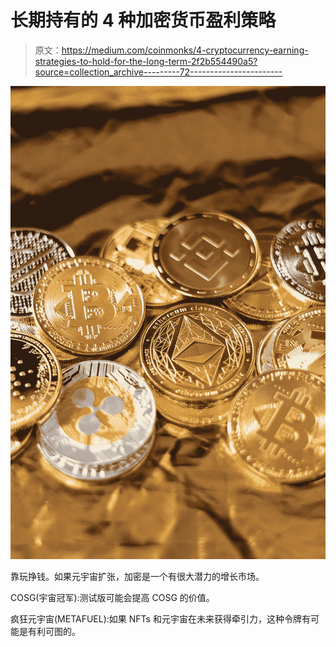 # 长期持有的 4 种加密货币盈利策略

> 原文：<https://medium.com/coinmonks/4-cryptocurrency-earning-strategies-to-hold-for-the-long-term-2f2b554490a5?source=collection_archive---------72----------------------->

![](img/d7e84121cf71ace6f3f5dd041ed9c084.png)

靠玩挣钱。如果元宇宙扩张，加密是一个有很大潜力的增长市场。

COSG(宇宙冠军):测试版可能会提高 COSG 的价值。

疯狂元宇宙(METAFUEL):如果 NFTs 和元宇宙在未来获得牵引力，这种令牌有可能是有利可图的。